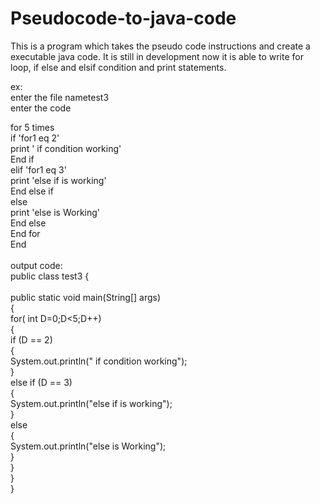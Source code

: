 # Pseudocode-to-java-code

This is a program which takes the pseudo code instructions and create a executable java code. It is still in development now it is able to
write for loop, if else and elsif condition and print statements. 


ex:<br />
enter the file nametest3<br />
enter the code<br />

for 5 times<br />
if 'for1 eq 2'<br />
print ' if condition working'<br />
End if<br />
elif 'for1 eq 3'<br />
print 'else if is working'<br />
End else if<br />
else<br />
print 'else is Working'<br />
End else<br />
End for<br />
End<br />
<br />
output code:<br />
public class test3 {<br />
<br />
  public static void main(String[] args) <br />
   { <br />
     for( int D=0;D<5;D++) <br />
     {<br />
        if (D == 2)<br />
        {<br />
          System.out.println(" if condition working");<br />
        }<br />
        else if (D == 3) <br />
        {<br />
          System.out.println("else if is working");<br />
        }<br />
        else <br />
        {<br />
           System.out.println("else is Working");<br />
        }<br />
      }<br />
    }<br />
}<br />
